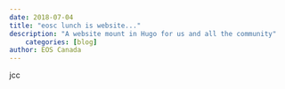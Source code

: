 ```yaml
---
date: 2018-07-04
title: "eosc lunch is website..."
description: "A website mount in Hugo for us and all the community"
    categories: [blog]
author: EOS Canada
---
```


jcc